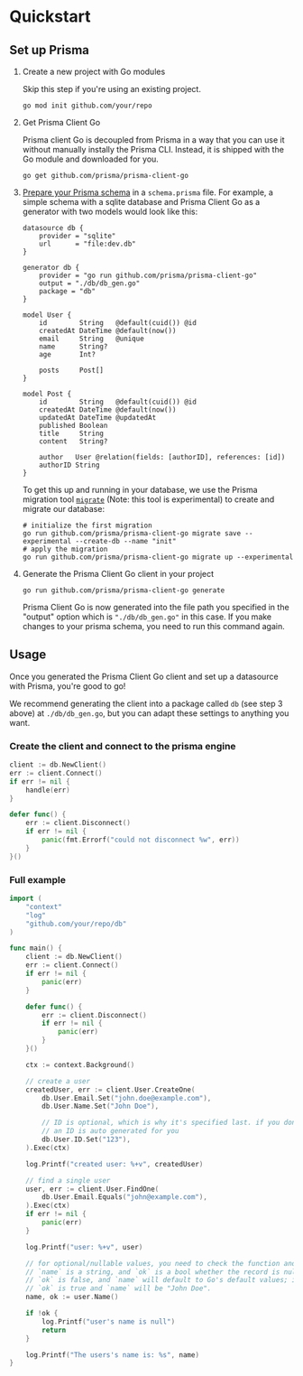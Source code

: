 # Quickstart

## Set up Prisma

1) Create a new project with Go modules

    Skip this step if you're using an existing project.

    ```shell script
    go mod init github.com/your/repo
    ```

2) Get Prisma Client Go

    Prisma client Go is decoupled from Prisma in a way that you can use it without manually instally the Prisma CLI. Instead, it is shipped with the Go module and downloaded for you.

    ```shell script
    go get github.com/prisma/prisma-client-go
    ```

3) [Prepare your Prisma schema](https://www.prisma.io/docs/reference/tools-and-interfaces/prisma-schema/prisma-schema-file) in a `schema.prisma` file. For example, a simple schema with a sqlite database and Prisma Client Go as a generator with two models would look like this:

    ```prisma
    datasource db {
        provider = "sqlite"
        url      = "file:dev.db"
    }

    generator db {
        provider = "go run github.com/prisma/prisma-client-go"
        output = "./db/db_gen.go"
        package = "db"
    }

    model User {
        id        String   @default(cuid()) @id
        createdAt DateTime @default(now())
        email     String   @unique
        name      String?
        age       Int?

        posts     Post[]
    }

    model Post {
        id        String   @default(cuid()) @id
        createdAt DateTime @default(now())
        updatedAt DateTime @updatedAt
        published Boolean
        title     String
        content   String?

        author   User @relation(fields: [authorID], references: [id])
        authorID String
    }
    ```

    To get this up and running in your database, we use the Prisma migration tool [`migrate`](https://github.com/prisma/migrate) (Note: this tool is experimental) to create and migrate our database:

    ```shell script
    # initialize the first migration
    go run github.com/prisma/prisma-client-go migrate save --experimental --create-db --name "init"
    # apply the migration
    go run github.com/prisma/prisma-client-go migrate up --experimental
    ```

4) Generate the Prisma Client Go client in your project

    ```shell script
    go run github.com/prisma/prisma-client-go generate
    ```

    Prisma Client Go is now generated into the file path you specified in the "output" option which is `"./db/db_gen.go"` in this case.
    If you make changes to your prisma schema, you need to run this command again.

## Usage

Once you generated the Prisma Client Go client and set up a datasource with Prisma, you're good to go!

We recommend generating the client into a package called `db` (see step 3 above) at `./db/db_gen.go`, but you can adapt these settings to anything you want.

### Create the client and connect to the prisma engine

```go
client := db.NewClient()
err := client.Connect()
if err != nil {
    handle(err)
}

defer func() {
    err := client.Disconnect()
    if err != nil {
        panic(fmt.Errorf("could not disconnect %w", err))
    }
}()
```

### Full example

```go
import (
    "context"
    "log"
    "github.com/your/repo/db"
)

func main() {
    client := db.NewClient()
    err := client.Connect()
    if err != nil {
        panic(err)
    }

    defer func() {
        err := client.Disconnect()
        if err != nil {
            panic(err)
        }
    }()

    ctx := context.Background()

    // create a user
    createdUser, err := client.User.CreateOne(
        db.User.Email.Set("john.doe@example.com"),
        db.User.Name.Set("John Doe"),

        // ID is optional, which is why it's specified last. if you don't set it
        // an ID is auto generated for you
        db.User.ID.Set("123"),
    ).Exec(ctx)

    log.Printf("created user: %+v", createdUser)

    // find a single user
    user, err := client.User.FindOne(
        db.User.Email.Equals("john@example.com"),
    ).Exec(ctx)
    if err != nil {
        panic(err)
    }

    log.Printf("user: %+v", user)

    // for optional/nullable values, you need to check the function and create two return values
    // `name` is a string, and `ok` is a bool whether the record is null or not. If it's null,
    // `ok` is false, and `name` will default to Go's default values; in this case an empty string (""). Otherwise,
    // `ok` is true and `name` will be "John Doe".
    name, ok := user.Name()

    if !ok {
        log.Printf("user's name is null")
        return
    }

    log.Printf("The users's name is: %s", name)
}
```
